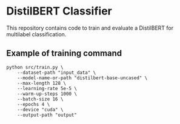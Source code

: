 # DistilBERT Classifier

This repository contains code to train and evaluate a DistilBERT for multilabel classification.

## Example of training command

```
python src/train.py \
	--dataset-path "input_data" \
	--model-name-or-path "distilbert-base-uncased" \
	--max-length 128 \
	--learning-rate 5e-5 \
	--warm-up-steps 1000 \
	--batch-size 16 \
	--epochs 4 \
	--device "cuda" \
	--output-path "output"

```